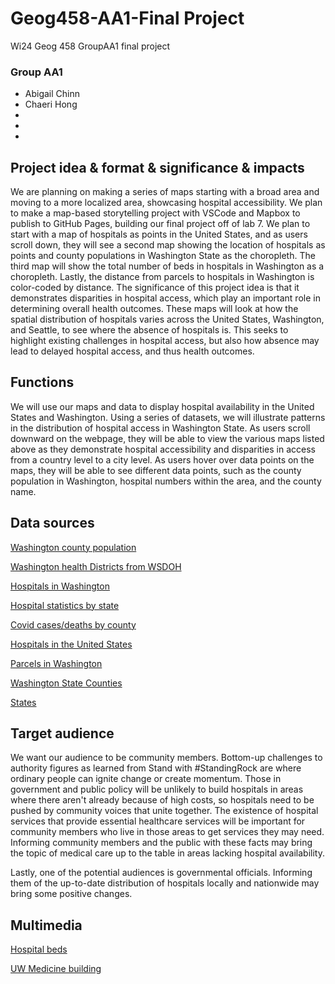 # Geog458-AA1-Final Project
Wi24 Geog 458 GroupAA1 final project

### Group AA1
- Abigail Chinn
- Chaeri Hong
- 
- 
- 

## Project idea & format & significance & impacts
We are planning on making a series of maps starting with a broad area and moving to a more localized area, showcasing hospital accessibility. We plan to make a map-based storytelling project with VSCode and Mapbox to publish to GitHub Pages, building our final project off of lab 7. We plan to start with a map of hospitals as points in the United States, and as users scroll down, they will see a second map showing the location of hospitals as points and county populations in Washington State as the choropleth. The third map will show the total number of beds in hospitals in Washington as a choropleth. Lastly, the distance from parcels to hospitals in Washington is color-coded by distance. 
The significance of this project idea is that it demonstrates disparities in hospital access, which play an important role in determining overall health outcomes. These maps will look at how the spatial distribution of hospitals varies across the United States, Washington, and Seattle, to see where the absence of hospitals is. This seeks to highlight existing challenges in hospital access, but also how absence may lead to delayed hospital access, and thus health outcomes.

## Functions
We will use our maps and data to display hospital availability in the United States and Washington. Using a series of datasets, we will illustrate patterns in the distribution of hospital access in Washington State. As users scroll downward on the webpage, they will be able to view the various maps listed above as they demonstrate hospital accessibility and disparities in access from a country level to a city level. As users hover over data points on the maps, they will be able to see different data points, such as the county population in Washington, hospital numbers within the area, and the county name.

## Data sources
[Washington county population](https://data.wa.gov/demographics/WAOFM-Census-Population-Density-by-County-by-Decad/e6ip-wkqq/about_data)

[Washington health Districts from WSDOH](https://geo.wa.gov/datasets/WADOH::lhj/explore?location=47.022273%2C-121.249930%2C8.66)

[Hospitals in Washington](https://geo.wa.gov/datasets/WADOH::hospitals/explore?location=46.138169%2C-118.651792%2C7.23)

[Hospital statistics by state](https://www.ahd.com/state_statistics.html)

[Covid cases/deaths by county](https://geo.wa.gov/datasets/99d6ae7787bc4a739c7885eb5ca25b37_0/explore?location=47.140544%2C-119.860715%2C8.11)

[Hospitals in the United States](https://hifld-geoplatform.opendata.arcgis.com/datasets/geoplatform::hospitals/about)

[Parcels in Washington](https://geo.wa.gov/datasets/e8f2df3ed92843738f3dd778e92e93fc/explore)

[Washington State Counties](https://cartographyvectors.com/map/1396-washington-state-counties)

[States](https://hub.arcgis.com/datasets/1b02c87f62d24508970dc1a6df80c98e/explore?location=27.635228%2C-101.458575%2C3.68)

## Target audience
We want our audience to be community members. Bottom-up challenges to authority figures as learned from Stand with #StandingRock are where ordinary people can ignite change or create momentum. Those in government and public policy will be unlikely to build hospitals in areas where there aren't already because of high costs, so hospitals need to be pushed by community voices that unite together. The existence of hospital services that provide essential healthcare services will be important for community members who live in those areas to get services they may need. Informing community members and the public with these facts may bring the topic of medical care up to the table in areas lacking hospital availability. 

Lastly, one of the potential audiences is governmental officials. Informing them of the up-to-date distribution of hospitals locally and nationwide may bring some positive changes. 

## Multimedia
[Hospital beds](https://th-thumbnailer.cdn-si-edu.com/F6MN7vfNd8zeHpNYi58PzoC_OAo=/1000x750/filters:no_upscale()/https://tf-cmsv2-smithsonianmag-media.s3.amazonaws.com/filer/b4/c6/b4c65fd0-01ba-4262-9b3d-f16b53bca617/istock-172463472.jpg)

[UW Medicine building](https://www.usa.skanska.com/4a532f/globalassets/externalcontent2/project/university-of-washington-medical-center-montlake-tower-expansion/ab603c15-f473-47cb-a54c-c5ba53b2558d.1.jpg?height=524&width=932&scale=both&mode=crop&bgcolor=)
